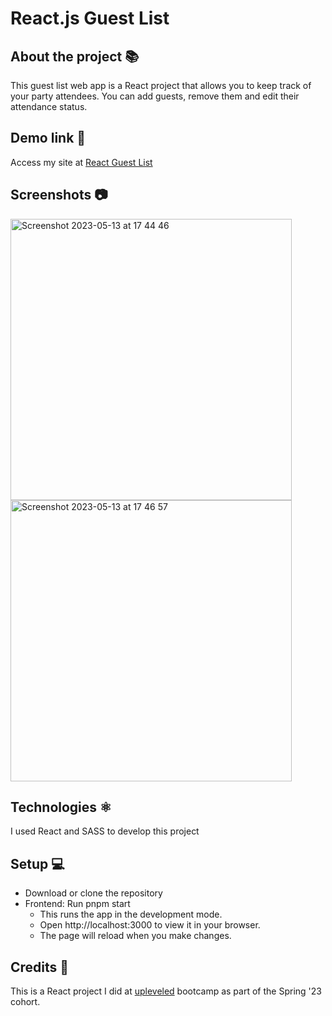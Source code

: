 # React.js Guest List

## About the project 📚
This guest list web app is a React project that allows you to keep track of your party attendees. You can add guests, remove them and edit their attendance status.

## Demo link 🔗
Access my site at [React Guest List](https://react-guest-list-project.netlify.app/)

## Screenshots 📷
<img width="450" alt="Screenshot 2023-05-13 at 17 44 46" src="https://github.com/cheorodio/react-guest-list/assets/121162907/15bc78cd-1c0b-45a3-84f3-54b55741a6a0">
<img width="450" alt="Screenshot 2023-05-13 at 17 46 57" src="https://github.com/cheorodio/react-guest-list/assets/121162907/e93a544b-1968-47e8-a04a-d575f0f22760">

## Technologies ⚛️
I used React and SASS to develop this project

## Setup 💻
- Download or clone the repository <br/>
- Frontend: Run pnpm start
  - This runs the app in the development mode.
  - Open http://localhost:3000 to view it in your browser.
  - The page will reload when you make changes.

## Credits 📝
This is a React project I did at [upleveled](https://github.com/upleveled) bootcamp as part of the Spring '23 cohort.
